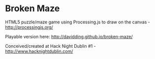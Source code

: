 Broken Maze
===========
HTML5 puzzle/maze game using Processing.js to draw on the canvas - http://processingjs.org/

Playable version here: http://davidding.github.io/broken-maze/

Conceived/created at Hack Night Dublin #1 - http://www.hacknightdublin.com/
